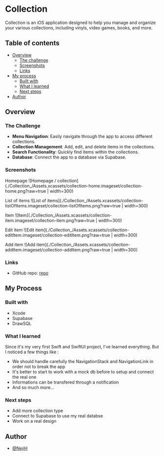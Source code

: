 # Collection

Collection is an iOS application designed to help you manage and organize your various collections, including vinyls, video games, books, and more.

## Table of contents

- [Overview](#overview)
  - [The challenge](#the-challenge)
  - [Screenshots](#screenshots)
  - [Links](#links)
- [My process](#my-process)
  - [Built with](#built-with)
  - [What I learned](#what-i-learned)
  - [Next steps](#next-steps)
- [Author](#author)

## Overview

### The Challenge

- **Menu Navigation**: Easily navigate through the app to access different collections.
- **Collection Management**: Add, edit, and delete items in the collections.
- **Search Functionality**: Quickly find items within the collections.
- **Database**: Connect the app to a database via Supabase.

### Screenshots

Homepage
![Homepage / collection](./Collection_/Assets.xcassets/collection-home.imageset/collection-home.png?raw=true | width=300)

List of items
![List of items](./Collection_/Assets.xcassets/collection-listOfItems.imageset/collection-listOfItems.png?raw=true | width=300)

Item
![Item](./Collection_/Assets.xcassets/collection-item.imageset/collection-item.png?raw=true | width=300)

Edit item
![Edit item](./Collection_/Assets.xcassets/collection-editItem.imageset/collection-editItem.png?raw=true | width=300)

Add item
![Add item](./Collection_/Assets.xcassets/collection-addItem.imageset/collection-addItem.png?raw=true | width=300)

### Links

- GitHub repo: [repo](https://github.com/NejiH/Collection_/tree/main)

## My Process

### Built with

- Xcode
- Supabase
- DrawSQL

### What I learned

Since it's my very first Swift and SwiftUI project, I've learned everything. But I noticed a few things like : 

- We should handle carefully the NavigationStack and NavigationLink in order not to break the app
- It's better to start to work with a mock db before to setup and connect the real one
- Informations can be transfered through a notification
- And so much more... 


### Next steps

- Add more collection type
- Connect to Supabase to use my real databse
- Work on a real design

## Author

- [@NejiH](https://www.github.com/NejiH)
